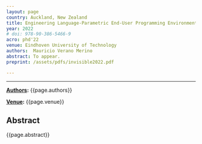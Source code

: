 ```yaml
---
layout: page
country: Auckland, New Zealand
title: Engineering Language-Parametric End-User Programming Environments for DSLs
year: 2022
# doi: 978-90-386-5466-9
acro: phd'22
venue: Eindhoven University of Technology
authors:  Mauricio Verano Merino
abstract: To appear.
preprint: /assets/pdfs/invisible2022.pdf

---
```


---

**[Authors](#):** {{page.authors}}

**[Venue](#):** {{page.venue}}


<!-- **[DOI]({{page.doi}})** |  -->
<!-- **[Preprint]({{page.preprint}}){:target="_blank"}**  -->

## Abstract

{{page.abstract}}
